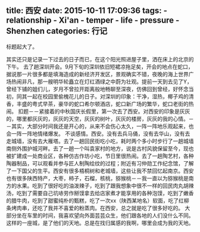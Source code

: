 title: 西安
date: 2015-10-11 17:09:36
tags:
    - relationship
    - Xi'an
    - temper
    - life
    - pressure
    - Shenzhen
categories: 行记
---

标题起大了。

其实还只是记录一下过去的日子而已，在这个阳光照进屋子里，洒在床上的北京的下午。
去了趟深圳开会。9月下旬的深圳依旧短裙凉拖足矣，开会的地点在蛇口，据说那一片很多都是填海造成的新经济开发区，景观确实不错，夜晚的海上世界广场热闹非凡，那一艘明华轮矗立在灯红酒绿之中蔚为壮观。提前一天到去见了Y，曾经下铺的姐们儿，岁月不曾拉开距离般地畅聊至深夜，仿佛回到曾经，好怀念当初，同其一起在校园里偷槐花儿的日子。对深圳的印象：干净，湿热，椰子鸡的清香，丰盛的粤式早茶，豪华的蛇口希尔顿酒店，蛇口新广场的繁华，蛇口老街的热闹。
扣题－－紧接着的中秋国庆长假里，第一次去了西安。对西安的印象是灰灰的，哪里都灰灰的，灰灰的天空，灰灰的树叶，灰灰的楼房，灰灰的我的心情。－－其实，大部分时间我还是开心的，从来不会伤心太久，一阵一阵地乐观起来，也会一阵一阵地情绪爆发。
不谈感情。西安。没有去兵马俑，没有去华山，没有去走城墙，没有去大雁塔。去了一趟回民街吃小吃，耗时两个多小时步行了一趟城墙南侧外围护城河畔。去了一趟一个叫袁家村的地方，说是古村风貌保留至今，现也被扩建成一处商业区，各种仿古作坊小吃，节日里很热闹。去了一趟陶艺村，各种陶器制品，可以观看并参与匠人制陶绘纹的过程；附近有习仲勋工作纪念馆，了解了一下国父的生平。西安有很多梧桐树和老城墙，这些让我不禁回忆起南京。西安也有很多陕西特产，大枣，柿子，石榴，核桃，猕猴桃－－我一直以为猕猴桃是南方的水果。吃到了很好吃的油泼辣子，吃到了跟我想象中很不一样的回民肉丸胡辣汤，吃到了需要自己坑哧劳作掰馍拿去给店家煮才能享用的各种泡馍，吃到了嫩香的腊牛肉，吃到了甜蜜纯朴的甄糕，吃了一次xx（陕西某地名）软面，吃了红柳条烤肉串，还吃了我并不喜爱的粉蒸肉。在西安，总之就是吃了很多好吃的。
大部分坐在车里的时间，我喜欢望向外面芸芸众生，他们跟各地的人们没什么不同。这样的一座城，是了他们的天地。总是在找归属感的我啊，哪里会成为我的天地。
